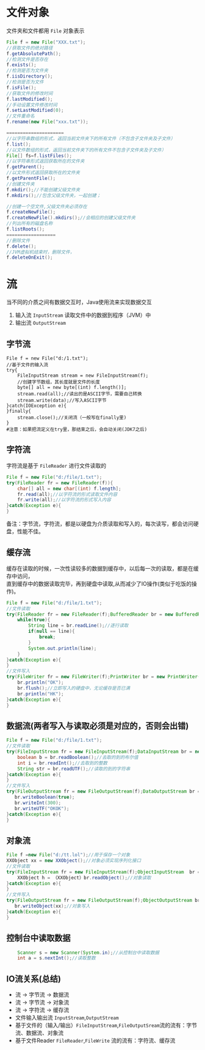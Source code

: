 # 文件对象
文件夹和文件都用 `File` 对象表示
```java
File f = new File("XXX.txt");
//获取文件的绝对路径
f.getAbsolutePath();
//检测文件是否存在
f.exists();
//检测是否为文件夹
f.iisDirectory();
//检测是否为文件
f.isFile();
//获取文件的修改时间
f.lastModified();
//手动设置文件修改时间
f.setLastModified(0);
//文件重命名
f.rename(new File("xxx.txt"));

=====================
//以字符串数组的形式，返回当前文件夹下的所有文件（不包含子文件夹及子文件）
f.list();
//以文件数组的形式，返回当前文件夹下的所有文件不包含子文件夹及子文件）
File[] fs=f.listFiles();
//以字符串形式返回获取所在的文件夹
f.getParent();
//以文件形式返回获取所在的文件夹
f.getParentFile();
//创建文件夹
f.mkdir();//不能创建父级文件夹
f.mkdirs();//包含父级文件夹，一起创建；

//创建一个空文件,父级文件夹必须存在
f.createNewFile();
f.createNewFile().mkdirs();//会相应的创建父级文件夹
//列出所有的磁盘名称
f.listRoots();
==================
//删除文件
f.delete();
//JVM虚拟机结束时，删除文件，
f.deleteOnExit();
```

# 流
当不同的介质之间有数据交互时，Java使用流来实现数据交互
1. 输入流 `InputStream`  读取文件中的数据到程序（JVM）中
2. 输出流 `OutputStream`
## 字节流
```
File f = new File("d:/1.txt");
//基于文件的输入流
try{
    FileInputStream stream = new FileInputStream(f);
    //创建字节数组，其长度就是文件的长度
    byte[] all = new byte[(int) f.length()];
    stream.read(all);//读出的是ASCII字节，需要自己转换
    stream.write(data);//写入ASCII字节
}catch(IOException e){
}finally{
    stream.close();//关闭流（一般写在finally里)
}
#注意：如果把流定义在try里，那结束之后，会自动关闭(JDK7之后)
```
## 字符流
字符流是基于 `FileReader` 进行文件读取的
```java
File f = new File("d:/file/1.txt");
try(FileReader fr = new FileReader(f)){
    char[] all = new char[(int) f.length];
    fr.read(all);//以字符流的形式读取文件内容
    fr.write(all);//以字符流的形式写入内容
}catch(Exception e){
}
```
备注：字节流，字符流，都是以硬盘为介质读取和写入的，每次读写，都会访问硬盘，性能不佳。

## 缓存流
缓存在读取的时候，一次性读较多的数据到缓存中，以后每一次的读取，都是在缓存中访问，<br />
直到缓存中的数据读取完毕，再到硬盘中读取,从而减少了IO操作(类似于吃饭的操作)。
```java
File f = new File("d:/file/1.txt");
//文件读取
try(FileReader fr = new FileReader(f);BufferedReader br = new BufferedReader(fr);){
    while(true){
        String line = br.readLine();//逐行读取
        if(null == line){
            break;
        }
        System.out.println(line);
    }
}catch(Exception e){
}
//文件写入
try(FileWriter fr = new FileWriter(f);PrintWriter br = new PrintWriter(fr);){
    br.println("OK");
    br.flush();//立即写入的硬盘中，无论缓存是否已满
    br.println("HK");
}catch(Exception e){
}
```
## 数据流(两者写入与读取必须是对应的，否则会出错)
```java
File f = new File("d:/file/1.txt");
//文件读取
try(FileInputStream fr = new FileInputStream(f);DataInputStream br = new DataInputStream(fr);){
    boolean b = br.readBoolean();//去取的到的布尔值
    int i = br.readInt();//去取到的整数
    String str = br.readUTF();//读取的到的字符串
}catch(Exception e){
}
//文件写入
try(FileOutputStream fr = new FileOutputStream(f);DataOutputStream br = new DataOutputStream(fr);){
   br.writeBoolean(true);
   br.writeInt(300);
   br.writeUTF("OKOK");
}catch(Exception e){
}
```
## 对象流
```java
File f =new File("d:/tt.lol");//用于保存一个对象
XXObject xx = new XXObject();//对象必须实现序列化接口
//文件读取
try(FileInputStream fr = new FileInputStream(f);ObjectInputStream  br = new ObjectInputStream (fr);){
    XXObject h = （XXObject）br.readObject();//对象读取
}catch(Exception e){
}
//文件写入
try(FileOutputStream fr = new FileOutputStream(f);ObjectOutputStream br = new ObjectOutputStream(fr);){
   br.writeObject(xx);//对象写入
}catch(Exception e){
}
```
## 控制台中读取数据
```java
    Scanner s = new Scanner(System.in);//从控制台中读取数据
    int a = s.nextInt();//读取整数
```
## IO流关系(总结)
- 流 -> 字节流 -> 数据流
- 流 -> 字节流 -> 对象流
- 流 -> 字符流 -> 缓存流
- 文件输入输出流 `InputStream`,`OutputStream`
- 基于文件的（输入/输出）`FileInputStream`,`FileOutputSream`流的流有：字节流、数据流、对象流
- 基于文件Reader `FileReader`,`FileWrite` 流的流有：字符流、缓存流